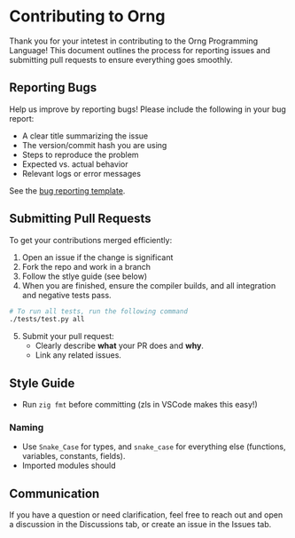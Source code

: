 # Contributing to Orng
Thank you for your intetest in contributing to the Orng Programming Language! This document outlines the process for reporting issues and submitting pull requests to ensure everything goes smoothly.

## Reporting Bugs
Help us improve by reporting bugs! Please include the following in your bug report:
* A clear title summarizing the issue
* The version/commit hash you are using
* Steps to reproduce the problem
* Expected vs. actual behavior
* Relevant logs or error messages

See the [bug reporting template](https://github.com/Rakhyvel/Orng/blob/main/docs/bug-reporting-template.md).

## Submitting Pull Requests
To get your contributions merged efficiently:
1. Open an issue if the change is significant
2. Fork the repo and work in a branch
3. Follow the stlye guide (see below)
4. When you are finished, ensure the compiler builds, and all integration and negative tests pass.
```bash
# To run all tests, run the following command
./tests/test.py all
```
5. Submit your pull request:
    * Clearly describe **what** your PR does and **why**.
    * Link any related issues.

## Style Guide
* Run `zig fmt` before committing (zls in VSCode makes this easy!)

### Naming
- Use `Snake_Case` for types, and `snake_case` for everything else (functions, variables, constants, fields).
- Imported modules should 

## Communication
If you have a question or need clarification, feel free to reach out and open a discussion in the Discussions tab, or create an issue in the Issues tab.